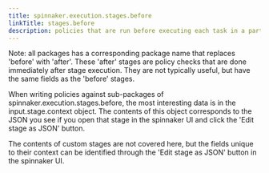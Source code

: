 ```yaml
---
title: spinnaker.execution.stages.before
linkTitle: stages.before
description: policies that are run before executing each task in a particular type of pipeline stage
---
```

Note: all packages has a corresponding package name that replaces 'before' with 'after'. These 'after' stages are policy checks that are done immediately after stage execution. They are not typically useful, but have the same fields as the 'before' stages.

When writing policies against sub-packages of spinnaker.execution.stages.before, the most interesting data is in the input.stage.context object. The contents of this object corresponds to the JSON you see if you open that stage in the spinnaker UI and click the 'Edit stage as JSON' button.

The contents of custom stages are not covered here, but the fields unique to their context can be identified through the 'Edit stage as JSON' button in the spinnaker UI.

